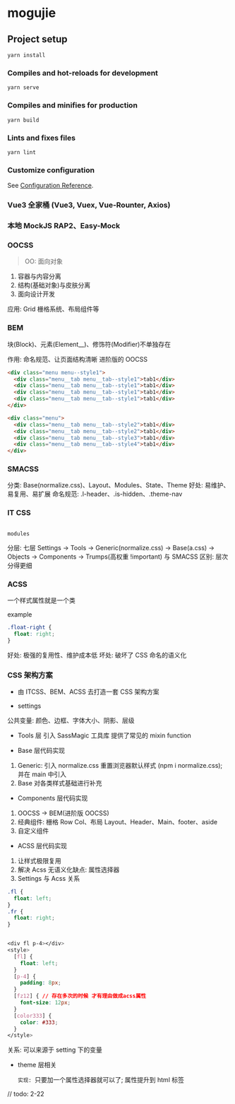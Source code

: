 # mogujie

## Project setup

```
yarn install
```

### Compiles and hot-reloads for development

```
yarn serve
```

### Compiles and minifies for production

```
yarn build
```

### Lints and fixes files

```
yarn lint
```

### Customize configuration

See [Configuration Reference](https://cli.vuejs.org/config/).

### Vue3 全家桶 (Vue3, Vuex, Vue-Rounter, Axios)

### 本地 MockJS RAP2、Easy-Mock

### OOCSS

> OO: 面向对象

1. 容器与内容分离
2. 结构(基础对象)与皮肤分离
3. 面向设计开发

应用: Grid 栅格系统、布局组件等

### BEM

块(Block)、元素(Element\_\_)、修饰符(Modifier)不单独存在

作用: 命名规范、让页面结构清晰
进阶版的 OOCSS

```html
<div class="menu menu--style1">
  <div class="menu__tab menu__tab--style1">tab1</div>
  <div class="menu__tab menu__tab--style1">tab1</div>
  <div class="menu__tab menu__tab--style1">tab1</div>
  <div class="menu__tab menu__tab--style1">tab1</div>
</div>

<div class="menu">
  <div class="menu__tab menu__tab--style2">tab1</div>
  <div class="menu__tab menu__tab--style2">tab1</div>
  <div class="menu__tab menu__tab--style3">tab1</div>
  <div class="menu__tab menu__tab--style4">tab1</div>
</div>
```

### SMACSS

分类: Base(normalize.css)、Layout、Modules、State、Theme
好处: 易维护、易复用、易扩展
命名规范: .l-header、.is-hidden、.theme-nav

### IT CSS

                                                                            modules

分层: 七层 Settings -> Tools -> Generic(normalize.css) -> Base(a.css) -> Objects -> Components -> Trumps(高权重 !important)
与 SMACSS 区别: 层次分得更细

### ACSS

一个样式属性就是一个类

example

```css
.float-right {
  float: right;
}
```

好处: 极强的复用性、维护成本低
坏处: 破坏了 CSS 命名的语义化

### CSS 架构方案

- 由 ITCSS、BEM、ACSS 去打造一套 CSS 架构方案

- settings

公共变量: 颜色、边框、字体大小、阴影、层级

- Tools 层
  引入 SassMagic 工具库 提供了常见的 mixin function

- Base 层代码实现

1. Generic: 引入 normalize.css 重置浏览器默认样式 (npm i normalize.css); 并在 main 中引入
2. Base 对各类样式基础进行补充

- Components 层代码实现

1. OOCSS -> BEM(进阶版 OOCSS)
2. 经典组件: 栅格 Row Col、布局 Layout、Header、Main、footer、aside
3. 自定义组件

- ACSS 层代码实现

1. 让样式极限复用
2. 解决 Acss 无语义化缺点: 属性选择器
3. Settings 与 Acss 关系

```css
.fl {
  float: left;
}
.fr {
  float: right;
}


<div fl p-4></div>
<style>
  [fl] {
    float: left;
  }
  [p-4] {
    padding: 8px;
  }
  [fz12] { // 存在多次的时候 才有理由做成acss属性
    font-size: 12px;
  }
  [color333] {
    color: #333;
  }
</style>
```

关系: 可以来源于 setting 下的变量

- theme 层相关

  `实现: `只要加一个属性选择器就可以了; 属性提升到 html 标签

// todo: 2-22
